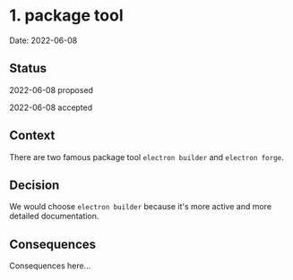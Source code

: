 # 1. package tool

Date: 2022-06-08

## Status

2022-06-08 proposed

2022-06-08 accepted

## Context

There are two famous package tool `electron builder` and `electron forge`.

## Decision

We would choose `electron builder` because it's more active and more detailed documentation.

## Consequences

Consequences here...
